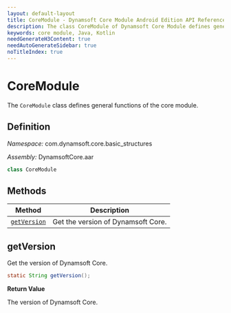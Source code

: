 ```yaml
---
layout: default-layout
title: CoreModule - Dynamsoft Core Module Android Edition API Reference
description: The class CoreModule of Dynamsoft Core Module defines general functions of the core module.
keywords: core module, Java, Kotlin
needGenerateH3Content: true
needAutoGenerateSidebar: true
noTitleIndex: true
---
```


# CoreModule

The `CoreModule` class defines general functions of the core module.

## Definition

*Namespace:* com.dynamsoft.core.basic_structures

*Assembly:* DynamsoftCore.aar

```java
class CoreModule
```

## Methods

| Method | Description |
| ------ |-------------|
| [`getVersion`](#getversion) | Get the version of Dynamsoft Core. |

## getVersion

Get the version of Dynamsoft Core.

```java
static String getVersion();
```

**Return Value**

The version of Dynamsoft Core.
